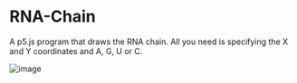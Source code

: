 # RNA-Chain
A p5.js program that draws the RNA chain. All you need is specifying the X and Y coordinates and A, G, U or C.

![image](https://user-images.githubusercontent.com/54601024/198997642-e3f057dd-ecfb-4747-bc1c-4f5919ebeda1.png)
